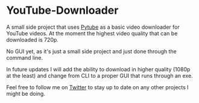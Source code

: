# YouTube-Downloader
A small side project that uses [Pytube](https://pypi.org/project/pytube3/) as a basic video downloader for YouTube videos. At the moment the highest video quality that can be downloaded is 720p. 

No GUI yet, as it's just a small side project and just done through the command line. 

In future updates I will add the ability to download in higher quality (1080p at the least) and change from CLI to a proper GUI that runs through an exe. 

Feel free to follow me on [Twitter](https://twitter.com/The_Japies) to stay up to date on any other projects I might be doing. 